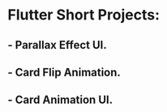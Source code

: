 # Flutter Short Projects: 

## - Parallax Effect UI. 
## - Card Flip Animation.  
## - Card Animation UI.


